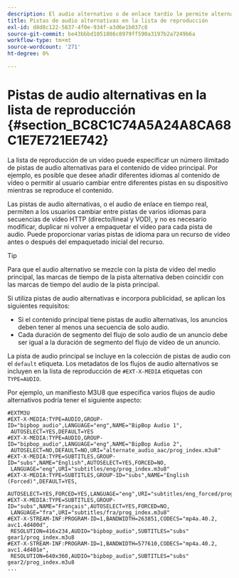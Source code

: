 ```yaml
---
description: El audio alternativo o de enlace tardío le permite alternar entre las pistas de audio disponibles para una pista de vídeo. De este modo, los usuarios pueden seleccionar una pista de idioma cuando se reproduce el vídeo.
title: Pistas de audio alternativas en la lista de reproducción
exl-id: d8d8c122-5837-4f0e-934f-a3d6e1b037c8
source-git-commit: be43bbbd1051886c8979ff590a3197b2a7249b6a
workflow-type: tm+mt
source-wordcount: '271'
ht-degree: 0%

---
```


# Pistas de audio alternativas en la lista de reproducción {#section_BC8C1C74A5A24A8CA68C1E7E721EE742}

La lista de reproducción de un vídeo puede especificar un número ilimitado de pistas de audio alternativas para el contenido de vídeo principal. Por ejemplo, es posible que desee añadir diferentes idiomas al contenido de vídeo o permitir al usuario cambiar entre diferentes pistas en su dispositivo mientras se reproduce el contenido.

Las pistas de audio alternativas, o el audio de enlace en tiempo real, permiten a los usuarios cambiar entre pistas de varios idiomas para secuencias de vídeo HTTP (directo/lineal y VOD), y no es necesario modificar, duplicar ni volver a empaquetar el vídeo para cada pista de audio. Puede proporcionar varias pistas de idioma para un recurso de vídeo antes o después del empaquetado inicial del recurso.

>[!TIP]
>
>Para que el audio alternativo se mezcle con la pista de vídeo del medio principal, las marcas de tiempo de la pista alternativa deben coincidir con las marcas de tiempo del audio de la pista principal.

Si utiliza pistas de audio alternativas e incorpora publicidad, se aplican los siguientes requisitos:

* Si el contenido principal tiene pistas de audio alternativas, los anuncios deben tener al menos una secuencia de solo audio.
* Cada duración de segmento del flujo de solo audio de un anuncio debe ser igual a la duración de segmento del flujo de vídeo de un anuncio.

La pista de audio principal se incluye en la colección de pistas de audio con el `default` etiqueta. Los metadatos de los flujos de audio alternativos se incluyen en la lista de reproducción de `#EXT-X-MEDIA` etiquetas con `TYPE=AUDIO`.

Por ejemplo, un manifiesto M3U8 que especifica varios flujos de audio alternativos podría tener el siguiente aspecto:

```
#EXTM3U 
#EXT-X-MEDIA:TYPE=AUDIO,GROUP-ID="bipbop_audio",LANGUAGE="eng",NAME="BipBop Audio 1", 
 AUTOSELECT=YES,DEFAULT=YES 
#EXT-X-MEDIA:TYPE=AUDIO,GROUP-ID="bipbop_audio",LANGUAGE="eng",NAME="BipBop Audio 2", 
 AUTOSELECT=NO,DEFAULT=NO,URI="alternate_audio_aac/prog_index.m3u8" 
#EXT-X-MEDIA:TYPE=SUBTITLES,GROUP-ID="subs",NAME="English",AUTOSELECT=YES,FORCED=NO, 
 LANGUAGE="eng",URI="subtitles/eng/prog_index.m3u8" 
#EXT-X-MEDIA:TYPE=SUBTITLES,GROUP-ID="subs",NAME="English (Forced)",DEFAULT=YES, 
 AUTOSELECT=YES,FORCED=YES,LANGUAGE="eng",URI="subtitles/eng_forced/prog_index.m3u8" 
#EXT-X-MEDIA:TYPE=SUBTITLES,GROUP-ID="subs",NAME="Français",AUTOSELECT=YES,FORCED=NO, 
 LANGUAGE="fra",URI="subtitles/fra/prog_index.m3u8" 
#EXT-X-STREAM-INF:PROGRAM-ID=1,BANDWIDTH=263851,CODECS="mp4a.40.2, avc1.4d400d", 
 RESOLUTION=416x234,AUDIO="bipbop_audio",SUBTITLES="subs"  
gear1/prog_index.m3u8 
#EXT-X-STREAM-INF:PROGRAM-ID=1,BANDWIDTH=577610,CODECS="mp4a.40.2, avc1.4d401e", 
 RESOLUTION=640x360,AUDIO="bipbop_audio",SUBTITLES="subs" 
gear2/prog_index.m3u8 
... 
```
